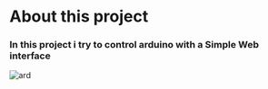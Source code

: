 # About this project
### In this project i try to control arduino with a Simple Web interface

![ard](https://user-images.githubusercontent.com/45923721/86225759-abad5100-bb58-11ea-8abe-374eee0d99b6.jpg)
